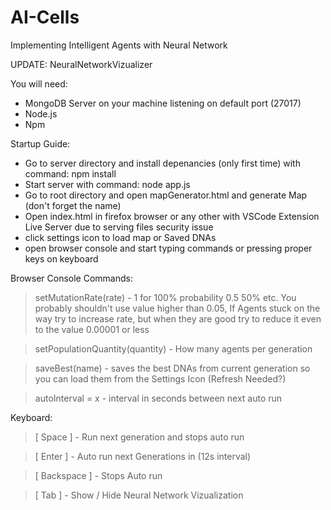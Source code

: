 # AI-Cells
Implementing Intelligent Agents with Neural Network

UPDATE: NeuralNetworkVizualizer

You will need:
- MongoDB Server on your machine listening on default port (27017)
- Node.js 
- Npm

Startup Guide:
- Go to server directory and install depenancies (only first time) with command: npm install 
- Start server with command: node app.js
- Go to root directory and open mapGenerator.html and generate Map (don't forget the name)
- Open index.html in firefox browser or any other with VSCode Extension Live Server due to serving files security issue
- click settings icon to load map or Saved DNAs 
- open browser console and start typing commands or pressing proper keys on keyboard

Browser Console Commands:
    
> setMutationRate(rate) - 1 for 100% probability 0.5 50% etc. You probably shouldn't use value   higher than 0.05, If Agents stuck on the way try to increase rate, but when they are good try to reduce it even to the value 0.00001 or less

> setPopulationQuantity(quantity) - How many agents per generation

> saveBest(name) - saves the best DNAs from current generation so you can load them from the Settings Icon (Refresh Needed?)

> autoInterval = x - interval in seconds between next auto run


Keyboard:
> [ Space ] - Run next generation and stops auto run 

> [ Enter ] - Auto run next Generations in (12s interval)

> [ Backspace ] - Stops Auto run

>  [ Tab ] - Show / Hide Neural Network Vizualization